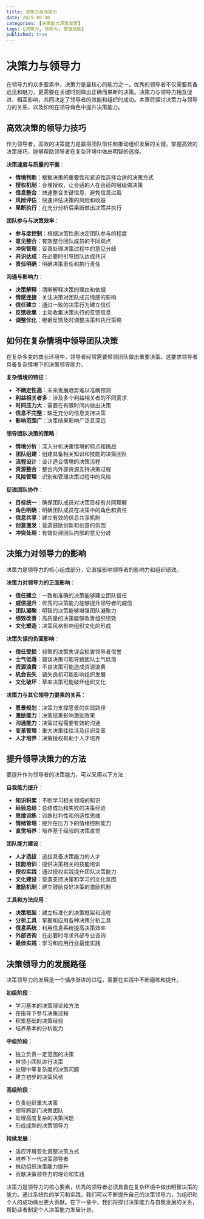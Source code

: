 ```yaml
---
title: 决策力与领导力
date: 2025-08-30
categories: [决策能力深度发展]
tags: [决策力, 领导力, 管理技能]
published: true
---
```


# 决策力与领导力

在领导力的众多要素中，决策力是最核心的能力之一。优秀的领导者不仅需要具备远见和魅力，更需要在关键时刻做出正确而果断的决策。决策力与领导力相互促进、相互影响，共同决定了领导者的效能和组织的成功。本章将探讨决策力与领导力的关系，以及如何在领导角色中提升决策能力。

## 高效决策的领导力技巧

作为领导者，高效的决策能力是赢得团队信任和推动组织发展的关键。掌握高效的决策技巧，能够帮助领导者在复杂环境中做出明智的选择。

**决策速度与质量的平衡**：
- **情境判断**：根据决策的重要性和紧迫性选择合适的决策方式
- **授权机制**：合理授权，让合适的人在合适的层级做决策
- **信息整合**：快速整合关键信息，避免信息过载
- **风险评估**：快速评估决策的风险和收益
- **果断执行**：在充分分析后果断做出决策并执行

**团队参与与决策效率**：
- **参与度控制**：根据决策性质决定团队参与的程度
- **意见整合**：有效整合团队成员的不同观点
- **冲突管理**：妥善处理决策过程中的意见分歧
- **共识达成**：在必要时引导团队达成共识
- **责任明确**：明确决策责任和执行责任

**沟通与影响力**：
- **决策解释**：清晰解释决策的理由和依据
- **情感连接**：关注决策对团队成员情感的影响
- **信任建立**：通过一致的决策行为建立信任
- **反馈收集**：主动收集决策执行的反馈信息
- **调整优化**：根据反馈及时调整决策和执行策略

## 如何在复杂情境中领导团队决策

在复杂多变的商业环境中，领导者经常需要带领团队做出重要决策。这要求领导者具备复杂情境下的决策领导能力。

**复杂情境的特征**：
- **不确定性高**：未来发展趋势难以准确预测
- **利益相关者多**：涉及多个利益相关者的不同需求
- **时间压力大**：需要在有限时间内做出决策
- **信息不完整**：缺乏充分的信息支持决策
- **影响范围广**：决策结果影响广泛且深远

**领导团队决策的策略**：
- **情境分析**：深入分析决策情境的特点和挑战
- **团队组建**：组建具备相关知识和技能的决策团队
- **流程设计**：设计适合情境的决策流程
- **资源整合**：整合内外部资源支持决策过程
- **风险管理**：识别和管理决策过程中的风险

**促进团队协作**：
- **目标统一**：确保团队成员对决策目标有共同理解
- **角色明确**：明确团队成员在决策中的角色和责任
- **信息共享**：建立有效的信息共享机制
- **创意激发**：营造鼓励创新和创意的氛围
- **冲突处理**：有效处理团队内部的意见分歧

## 决策力对领导力的影响

决策力是领导力的核心组成部分，它直接影响领导者的影响力和组织绩效。

**决策力对领导力的正面影响**：
- **信任建立**：一致和准确的决策能够建立团队信任
- **威信提升**：优秀的决策能力能够提升领导者的威信
- **团队凝聚**：明智的决策能够增强团队凝聚力
- **绩效改善**：高质量的决策能够改善组织绩效
- **文化塑造**：决策风格影响组织文化的形成

**决策失误的负面影响**：
- **信任受损**：频繁的决策失误会损害领导者信誉
- **士气低落**：错误决策可能导致团队士气低落
- **资源浪费**：不良决策可能造成资源浪费
- **机会丧失**：错失良机可能影响组织发展
- **文化破坏**：草率决策可能破坏组织文化

**决策力与其它领导力要素的关系**：
- **愿景规划**：决策力支撑愿景的实现路径
- **激励能力**：决策结果影响激励效果
- **沟通能力**：决策过程需要有效的沟通
- **变革管理**：重大决策往往涉及组织变革
- **人才培养**：决策授权有助于人才培养

## 提升领导决策力的方法

要提升作为领导者的决策能力，可以采用以下方法：

**自我能力提升**：
- **知识积累**：不断学习相关领域的知识
- **经验总结**：总结成功和失败的决策经验
- **思维训练**：训练批判性和创造性思维
- **情绪管理**：提升在压力下的情绪控制能力
- **直觉培养**：培养基于经验的决策直觉

**团队能力建设**：
- **人才选拔**：选拔具备决策能力的人才
- **技能培训**：提供决策相关的技能培训
- **授权实践**：通过授权实践提升团队决策能力
- **文化建设**：营造支持决策和学习的文化氛围
- **激励机制**：建立鼓励良好决策的激励机制

**工具和方法应用**：
- **决策框架**：建立标准化的决策框架和流程
- **分析工具**：掌握和应用各种决策分析工具
- **信息系统**：利用信息系统提高决策效率
- **外部咨询**：在必要时寻求外部专业咨询
- **最佳实践**：学习和应用行业最佳实践

## 决策领导力的发展路径

决策领导力的发展是一个循序渐进的过程，需要在实践中不断磨练和提升。

**初级阶段**：
- 学习基本的决策理论和方法
- 在指导下参与决策过程
- 积累基础的决策经验
- 培养基本的分析能力

**中级阶段**：
- 独立负责一定范围的决策
- 带领小团队进行决策
- 处理中等复杂度的决策问题
- 建立初步的决策风格

**高级阶段**：
- 负责组织重大决策
- 领导跨部门决策团队
- 处理高度复杂的决策问题
- 形成成熟的决策领导力

**持续发展**：
- 适应环境变化调整决策方式
- 培养下一代决策领导者
- 推动组织决策能力提升
- 贡献决策领导力的理论和实践

决策力是领导力的核心要素，优秀的领导者必须具备在复杂环境中做出明智决策的能力。通过系统性的学习和实践，我们可以不断提升自己的决策领导力，为组织和个人的成功做出更大贡献。在下一章中，我们将探讨决策能力与自我发展的关系，帮助读者制定个人决策能力发展计划。